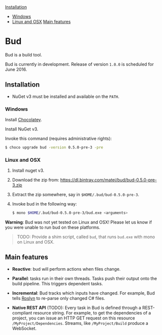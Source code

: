 [Installation](#installation)
- [Windows](#windows)
- [Linux and OSX](#linux-and-osx)
[Main features](#main-features)

# Bud

Bud is a build tool.

Bud is currently in development. Release of version `1.0.0` is scheduled for June 2016.


## Installation

- NuGet v3 must be installed and available on the `PATH`.


### Windows

Install [Chocolatey](https://chocolatey.org/).

Install NuGet v3.

Invoke this command (requires administrative rights):

```bash
$ choco upgrade bud -version 0.5.0-pre-3 -pre
```


### Linux and OSX

1. Install nuget v3.

1. Download the zip from: https://dl.bintray.com/matej/bud/bud-0.5.0-pre-3.zip

1. Extract the zip somewhere, say in `$HOME/.bud/bud-0.5.0-pre-3`.

1. Invoke bud in the following way:

    ```bash
    $ mono $HOME/.bud/bud-0.5.0-pre-3/bud.exe <arguments>
    ```

__Warning__: Bud was not yet tested on Linux and OSX! Please let us know if you were unable to run bud on these platforms.

> TODO: Provide a shim script, called `bud`, that runs `bud.exe` with mono on Linux and OSX.


## Main features

- __Reactive__: bud will perform actions when files change.

- __Parallel__: tasks run in their own threads. Tasks push their output onto the build pipeline. This triggers dependent tasks.

- __Incremental__: Bud tracks which inputs have changed. For example, Bud tells [Roslyn](https://github.com/dotnet/roslyn) to re-parse only changed C# files.

- __Native REST API__ (TODO): Every task in Bud is defined through a REST-compliant resource string. For example, to get the dependencies of a project, you can issue an HTTP GET request on this resource `/MyProject/Dependencies`. Streams, like `/MyProject/Build` produce a WebSocket.